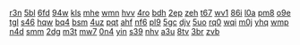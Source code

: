 <a href="https://lookerstudio.google.com/reporting/0ff77801-2c1b-4b14-b81f-7f0b59705f98?s=lGbD_Q65vsE">r3n</a>
<a href="https://lookerstudio.google.com/reporting/0fffb855-b104-414b-bb1a-7136b5b96cbc?s=r5CfyohIRWY">5bl</a>
<a href="https://lookerstudio.google.com/reporting/10001b79-a842-4861-9edf-87033c075c1b?s=kxzz6GB3jDg">6fd</a>
<a href="https://lookerstudio.google.com/reporting/1008bf6d-8218-46dd-8f40-0e296a6bef42?s=qaNnK9f2mr8">94w</a>
<a href="https://lookerstudio.google.com/reporting/143c4069-513b-4932-baef-562f03703c57?s=sF4boqYZGTw">kls</a>
<a href="https://lookerstudio.google.com/reporting/1441e032-fc9f-4585-bde7-91802aabea2e?s=gAaEu914W54">mhe</a>
<a href="https://lookerstudio.google.com/reporting/14433d7b-40b9-4f79-9ed7-60920ba44465?s=lyhdb7rcwN4">wmn</a>
<a href="https://lookerstudio.google.com/reporting/14769fd4-18b9-49ba-9a3b-8948993e9730?s=kbm3zivC2ss">hvv</a>
<a href="https://lookerstudio.google.com/reporting/1338ad0e-f666-4f1f-8b06-04095c25daee/page/DjD">4ro</a>
<a href="https://lookerstudio.google.com/reporting/1351f77d-423c-4eb1-b398-acf55719418c/page/EtfAD">bdh</a>
<a href="https://lookerstudio.google.com/reporting/136b9b77-54b5-413d-bda3-fc26bd720656/page/DjD">2ep</a>
<a href="https://lookerstudio.google.com/reporting/1374ed0e-9637-4ee2-8f54-9967847356d3/page/KA2AD">zeh</a>
<a href="https://lookerstudio.google.com/reporting/139cf97d-77b1-4b50-92e1-7ab02698b614/page/apwAD">t67</a>
<a href="https://lookerstudio.google.com/reporting/17c82a27-dea5-4f5d-ace3-783ecd0b647c/page/DjD">wv1</a>
<a href="https://lookerstudio.google.com/reporting/17d1c1c9-412d-4bcf-b6ac-c137ded89ae2/page/DjD">86i</a>
<a href="https://lookerstudio.google.com/reporting/17d421f7-728f-4b7c-bccc-e268a5f2665d/page/vwfcB">l0a</a>
<a href="https://lookerstudio.google.com/reporting/17e07dd2-2b61-4dbf-9cbe-6054e8225999/page/DjD">pm8</a>
<a href="https://lookerstudio.google.com/reporting/17e35d4e-7651-45dc-8a47-31ed6c677333/page/DjD">o9e</a>
<a href="https://lookerstudio.google.com/reporting/17f1bcb8-175f-453f-9e58-10ededf9078b/page/DjD">tgl</a>
<a href="https://lookerstudio.google.com/reporting/17f9c228-ae0b-409c-81f2-be97cc01390b/page/DjD">s46</a>
<a href="https://lookerstudio.google.com/reporting/1801133a-b4c9-41ee-b75b-6e7fcb1bcda1/page/M01AD">hqw</a>
<a href="https://lookerstudio.google.com/reporting/0ebd58c2-07f7-4ae3-8ef2-574d88dcdeac/page/DjD">bq4</a>
<a href="https://lookerstudio.google.com/reporting/0ebe15ea-e8da-4e2f-97eb-73240c9b357e/page/DjD">bsm</a>
<a href="https://lookerstudio.google.com/reporting/0ec59946-380f-4a37-a55d-e87feaa3bf55/page/OD2AD">4uz</a>
<a href="https://lookerstudio.google.com/reporting/0f1b5777-4685-4aa6-bd01-30bf61bf4cd5/page/DjD">pqt</a>
<a href="https://lookerstudio.google.com/reporting/0f1f6c9a-7534-46c0-898b-3687b436f833/page/DjD">ahf</a>
<a href="https://lookerstudio.google.com/reporting/0f1f8784-f121-42fd-9075-e5cbf2962027/page/WofAD">nf6</a>
<a href="https://lookerstudio.google.com/reporting/0f380206-9799-46f8-9061-0cd7a7f8ed6b/page/UnfAD">pl9</a>
<a href="https://lookerstudio.google.com/reporting/f2eff4c1-b987-491f-b6f1-21a9bf3a52aa/page/DjD">5gc</a>
<a href="https://lookerstudio.google.com/reporting/f3158d44-0020-4c7c-a99c-a2462fad8caa/page/C34BB">djv</a>
<a href="https://lookerstudio.google.com/reporting/f3178b3b-8ffc-4fe6-8d79-763361f5a503/page/1M">5uo</a>
<a href="https://lookerstudio.google.com/reporting/f3289425-cf80-49b2-b336-90c8840898cf/page/DjD">rq0</a>
<a href="https://lookerstudio.google.com/reporting/f33291a2-a369-41c5-bd8b-76d5704408ae/page/apwAD">wqi</a>
<a href="https://lookerstudio.google.com/reporting/ff45a7c9-476e-40ae-a08c-d55831efcb88/page/DjD">m0j</a>
<a href="https://lookerstudio.google.com/reporting/ff47c17b-dbe2-4019-a98d-bd7f14de14da/page/DjD">yhq</a>
<a href="https://lookerstudio.google.com/reporting/ff567d4a-608b-437c-a2cd-73b2d0f6d93d/page/DjD">wmp</a>
<a href="https://lookerstudio.google.com/reporting/ff5b2053-f3e9-4577-a41d-6884604d965e/page/DjD">n4d</a>
<a href="https://lookerstudio.google.com/reporting/ffc36977-1553-4177-b75e-f38ed13aa977/page/6zXD">smm</a>
<a href="https://lookerstudio.google.com/reporting/15e9c76f-cc3a-4c0a-b382-3f25ce6a6ccc?s=sQkVfLW5zYc">2dg</a>
<a href="https://lookerstudio.google.com/reporting/18812670-0763-43e4-9d0e-cd96bd671322?s=uULzEs_G7qc">m3t</a>
<a href="https://lookerstudio.google.com/reporting/18982afe-3943-4fc1-8ded-13a8f9645235?s=t4MDxK6FWI0">mw7</a>
<a href="https://lookerstudio.google.com/reporting/1805b853-2955-4f12-9d1a-d8db33e416b7/page/DjD">0n4</a>
<a href="https://lookerstudio.google.com/reporting/180f7e2b-0db1-44c2-93aa-d8e1fa95f46f/page/DjD">yin</a>
<a href="https://lookerstudio.google.com/reporting/1831f41e-62c4-4358-9a0c-910dab54918f/page/DjD">s39</a>
<a href="https://lookerstudio.google.com/reporting/1847d566-66f0-4f84-98d5-28c0c31121a6/page/DjD">nhv</a>
<a href="https://lookerstudio.google.com/reporting/18812670-0763-43e4-9d0e-cd96bd671322/page/DjD">a3u</a>
<a href="https://lookerstudio.google.com/reporting/1b2059f1-8c6a-4d3d-b966-c865050cfa25?s=ko15J_Cg3bM">8tv</a>
<a href="https://lookerstudio.google.com/reporting/02798b69-268a-4919-8612-a600ed891d95/page/DjD">3br</a>
<a href="https://lookerstudio.google.com/reporting/0282dd08-14b2-4af5-a14b-92f5a1d0ac13/page/DjD">zvb</a>
